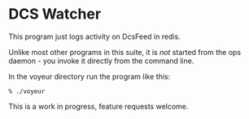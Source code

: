 # DCS Watcher

This program just logs activity on DcsFeed in redis.

Unlike most other programs in this suite, it is *not* started from
the ops daemon - you invoke it directly from the command line.

In the voyeur directory run the program like this:

```
% ./voyeur
```

This is a work in progress, feature requests welcome.

